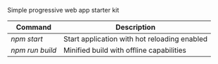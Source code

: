 Simple progressive web app starter kit

Command|Description
--- | ---
*npm start*|Start application with hot reloading enabled
*npm run build*|Minified build with offline capabilities

